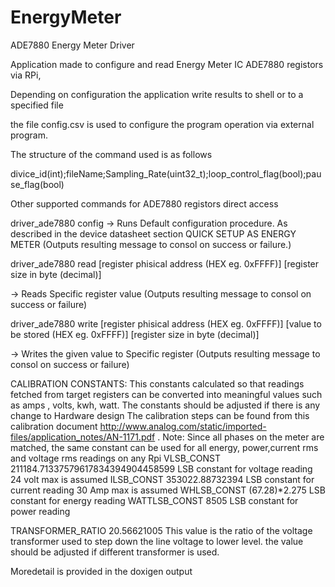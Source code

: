 # EnergyMeter

ADE7880 Energy Meter Driver

Application made to configure and read Energy 
Meter IC ADE7880 registors via RPi, 

Depending on configuration the application write results to shell or to a specified file 

the file config.csv is used to configure the program operation via external program. 

The structure of the command used is as follows  

divice_id(int);fileName;Sampling_Rate(uint32_t);loop_control_flag(bool);pause_flag(bool)
 
 
   
   
 Other supported commands for ADE7880 registors direct access  
 
 driver_ade7880  config 
-> Runs Default configuration procedure. As described in the device datasheet section QUICK SETUP AS ENERGY METER (Outputs resulting message to consol on success or failure.)

driver_ade7880  read  [register phisical address (HEX eg. 0xFFFF)] [register size in byte (decimal)]  

-> Reads Specific register value (Outputs resulting message to consol on success or failure)

driver_ade7880  write [register phisical address (HEX eg. 0xFFFF)] [value to be stored (HEX eg. 0xFFFF)] [register size in byte (decimal)]  

-> Writes the given value to Specific register (Outputs resulting message to consol on success or failure)

 
CALIBRATION CONSTANTS: 
This constants calculated so that readings fetched from target registers 
can be converted into meaningful values such as amps , volts, kwh, watt. 
The constants should be adjusted if there is any change to Hardware design 
The calibration steps can be found from this calibration document 
http://www.analog.com/static/imported-files/application_notes/AN-1171.pdf . 
Note:
Since all phases on the meter are matched, the same constant can be used 
for all energy, power,current rms and voltage rms readings on any Rpi
VLSB_CONST              211184.71337579617834394904458599        LSB constant for voltage reading 24 volt max is assumed
ILSB_CONST              353022.88732394                          LSB constant for current reading 30 Amp max is assumed
WHLSB_CONST             (67.28)*2.275                            LSB constant for energy reading
WATTLSB_CONST           8505                                     LSB constant for power reading  


TRANSFORMER_RATIO         20.56621005
This value is the ratio of the voltage transformer 
used to step down the line voltage to lower level. the value should be adjusted if different transformer is used.


Moredetail is provided in the doxigen output 


 




